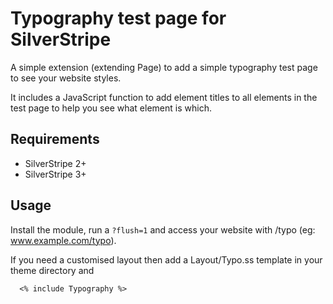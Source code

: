 Typography test page for SilverStripe
===
A simple extension (extending Page) to add a simple typography test page to see your website styles.

It includes a JavaScript function to add element titles to all elements in the test page to help you
see what element is which.

## Requirements
* SilverStripe 2+
* SilverStripe 3+

## Usage
Install the module, run a `?flush=1` and access your website with /typo (eg: www.example.com/typo).

If you need a customised layout then add a Layout/Typo.ss template in your theme directory and
```
  <% include Typography %>
```